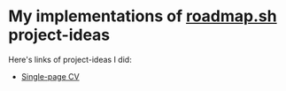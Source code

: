 <h1>My implementations of <a href="https://roadmap.sh/frontend/projects">roadmap.sh</a> project-ideas</h1>
<p>Here's links of project-ideas I did:</p>
<ul>
  <li><a href="https://roadmap.sh/projects/single-page-cv">Single-page CV</a></li>
</ul>
